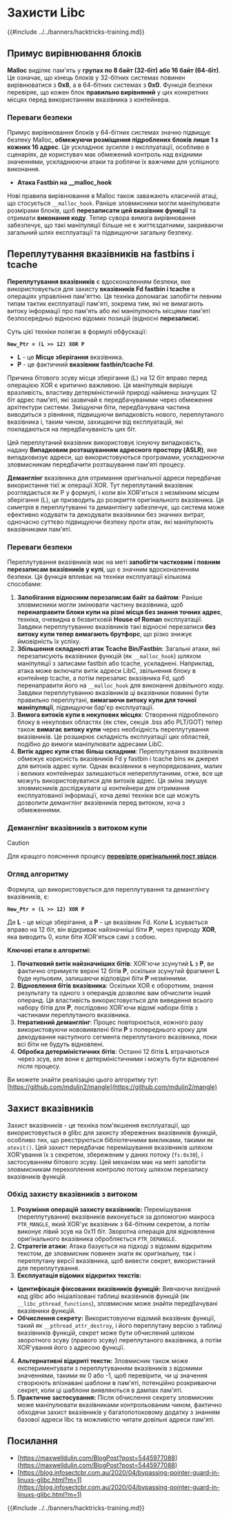 # Захисти Libc

{{#include ../../banners/hacktricks-training.md}}

## Примус вирівнювання блоків

**Malloc** виділяє пам'ять у **групах по 8 байт (32-біт) або 16 байт (64-біт)**. Це означає, що кінець блоків у 32-бітних системах повинен вирівнюватися з **0x8**, а в 64-бітних системах з **0x0**. Функція безпеки перевіряє, що кожен блок **правильно вирівняний** у цих конкретних місцях перед використанням вказівника з контейнера.

### Переваги безпеки

Примус вирівнювання блоків у 64-бітних системах значно підвищує безпеку Malloc, **обмежуючи розміщення підроблених блоків лише 1 з кожних 16 адрес**. Це ускладнює зусилля з експлуатації, особливо в сценаріях, де користувач має обмежений контроль над вхідними значеннями, ускладнюючи атаки та роблячи їх важчими для успішного виконання.

- **Атака Fastbin на \_\_malloc_hook**

Нові правила вирівнювання в Malloc також заважають класичній атаці, що стосується `__malloc_hook`. Раніше зловмисники могли маніпулювати розмірами блоків, щоб **перезаписати цей вказівник функції** та отримати **виконання коду**. Тепер сувора вимога вирівнювання забезпечує, що такі маніпуляції більше не є життєздатними, закриваючи загальний шлях експлуатації та підвищуючи загальну безпеку.

## Переплутування вказівників на fastbins і tcache

**Переплутування вказівників** є вдосконаленням безпеки, яке використовується для захисту **вказівників Fd fastbin і tcache** в операціях управління пам'яттю. Ця техніка допомагає запобігти певним типам тактик експлуатації пам'яті, зокрема тим, які не вимагають витоку інформації про пам'ять або які маніпулюють місцями пам'яті безпосередньо відносно відомих позицій (відносні **перезаписи**).

Суть цієї техніки полягає в формулі обфускації:

**`New_Ptr = (L >> 12) XOR P`**

- **L** - це **Місце зберігання** вказівника.
- **P** - це фактичний **вказівник fastbin/tcache Fd**.

Причина бітового зсуву місця зберігання (L) на 12 біт вправо перед операцією XOR є критично важливою. Ця маніпуляція вирішує вразливість, властиву детерміністичній природі найменш значущих 12 біт адрес пам'яті, які зазвичай є передбачуваними через обмеження архітектури системи. Зміщуючи біти, передбачувана частина виводиться з рівняння, підвищуючи випадковість нового, переплутаного вказівника і, таким чином, захищаючи від експлуатацій, які покладаються на передбачуваність цих біт.

Цей переплутаний вказівник використовує існуючу випадковість, надану **Випадковим розташуванням адресного простору (ASLR)**, яке випадковизує адреси, що використовуються програмами, ускладнюючи зловмисникам передбачити розташування пам'яті процесу.

**Деманглінг** вказівника для отримання оригінальної адреси передбачає використання тієї ж операції XOR. Тут переплутаний вказівник розглядається як P у формулі, і коли він XOR'иться з незмінним місцем зберігання (L), це призводить до розкриття оригінального вказівника. Ця симетрія в переплутуванні та деманглінгу забезпечує, що система може ефективно кодувати та декодувати вказівники без значних витрат, одночасно суттєво підвищуючи безпеку проти атак, які маніпулюють вказівниками пам'яті.

### Переваги безпеки

Переплутування вказівників має на меті **запобігти частковим і повним перезаписам вказівників у купі**, що є значним вдосконаленням безпеки. Ця функція впливає на техніки експлуатації кількома способами:

1. **Запобігання відносним перезаписам байт за байтом**: Раніше зловмисники могли змінювати частину вказівника, щоб **перенаправити блоки купи на різні місця без знання точних адрес**, техніка, очевидна в безвитковій **House of Roman** експлуатації. Завдяки переплутуванню вказівників такі відносні перезаписи **без витоку купи тепер вимагають брутфорс**, що різко знижує ймовірність їх успіху.
2. **Збільшення складності атак Tcache Bin/Fastbin**: Загальні атаки, які перезаписують вказівники функцій (як `__malloc_hook`) шляхом маніпуляції з записами fastbin або tcache, ускладнені. Наприклад, атака може включати витік адреси LibC, звільнення блоку в контейнер tcache, а потім перезапис вказівника Fd, щоб перенаправити його на `__malloc_hook` для виконання довільного коду. Завдяки переплутуванню вказівників ці вказівники повинні бути правильно переплутані, **вимагаючи витоку купи для точної маніпуляції**, підвищуючи бар'єр експлуатації.
3. **Вимога витоків купи в некупових місцях**: Створення підробленого блоку в некупових областях (як стек, секція .bss або PLT/GOT) тепер також **вимагає витоку купи** через необхідність переплутування вказівників. Це розширює складність експлуатації цих областей, подібно до вимоги маніпулювати адресами LibC.
4. **Витік адрес купи стає більш складним**: Переплутування вказівників обмежує корисність вказівників Fd у fastbin і tcache bins як джерел для витоків адрес купи. Однак вказівники в неупорядкованих, малих і великих контейнерах залишаються непереплутаними, отже, все ще можуть використовуватися для витоків адрес. Ця зміна змушує зловмисників досліджувати ці контейнери для отримання експлуатованої інформації, хоча деякі техніки все ще можуть дозволити деманглінг вказівників перед витоком, хоча з обмеженнями.

### **Деманглінг вказівників з витоком купи**

> [!CAUTION]
> Для кращого пояснення процесу [**перевірте оригінальний пост звідси**](https://maxwelldulin.com/BlogPost?post=5445977088).

### Огляд алгоритму

Формула, що використовується для переплутування та деманглінгу вказівників, є:&#x20;

**`New_Ptr = (L >> 12) XOR P`**

Де **L** - це місце зберігання, а **P** - це вказівник Fd. Коли **L** зсувається вправо на 12 біт, він відкриває найзначніші біти **P**, через природу **XOR**, яка виводить 0, коли біти XOR'яться самі з собою.

**Ключові етапи в алгоритмі:**

1. **Початковий витік найзначніших бітів**: XOR'ючи зсунутий **L** з **P**, ви фактично отримуєте верхні 12 бітів **P**, оскільки зсунутий фрагмент **L** буде нульовим, залишаючи відповідні біти **P** незмінними.
2. **Відновлення бітів вказівника**: Оскільки XOR є оборотним, знання результату та одного з операндів дозволяє вам обчислити інший операнд. Ця властивість використовується для виведення всього набору бітів для **P**, послідовно XOR'ючи відомі набори бітів з частинами переплутаного вказівника.
3. **Ітеративний деманглінг**: Процес повторюється, кожного разу використовуючи нововиявлені біти **P** з попереднього кроку для декодування наступного сегмента переплутаного вказівника, поки всі біти не будуть відновлені.
4. **Обробка детерміністичних бітів**: Останні 12 бітів **L** втрачаються через зсув, але вони є детерміністичними і можуть бути відновлені після процесу.

Ви можете знайти реалізацію цього алгоритму тут: [https://github.com/mdulin2/mangle](https://github.com/mdulin2/mangle)

## Захист вказівників

Захист вказівників - це техніка пом'якшення експлуатації, що використовується в glibc для захисту збережених вказівників функцій, особливо тих, що реєструються бібліотечними викликами, такими як `atexit()`. Цей захист передбачає перемішування вказівників шляхом XOR'ування їх з секретом, збереженим у даних потоку (`fs:0x30`), і застосуванням бітового зсуву. Цей механізм має на меті запобігти зловмисникам перехоплення контролю потоку шляхом перезапису вказівників функцій.

### **Обхід захисту вказівників з витоком**

1. **Розуміння операцій захисту вказівників:** Перемішування (переплутування) вказівників виконується за допомогою макроса `PTR_MANGLE`, який XOR'ує вказівник з 64-бітним секретом, а потім виконує лівий зсув на 0x11 біт. Зворотна операція для відновлення оригінального вказівника обробляється `PTR_DEMANGLE`.
2. **Стратегія атаки:** Атака базується на підході з відомим відкритим текстом, де зловмисник повинен знати як оригінальну, так і переплутану версії вказівника, щоб вивести секрет, використаний для переплутування.
3. **Експлуатація відомих відкритих текстів:**
- **Ідентифікація фіксованих вказівників функцій:** Вивчаючи вихідний код glibc або ініціалізовані таблиці вказівників функцій (як `__libc_pthread_functions`), зловмисник може знайти передбачувані вказівники функцій.
- **Обчислення секрету:** Використовуючи відомий вказівник функції, такий як `__pthread_attr_destroy`, і його переплутану версію з таблиці вказівників функцій, секрет може бути обчислений шляхом зворотного зсуву (правого зсуву) переплутаного вказівника, а потім XOR'ування його з адресою функції.
4. **Альтернативні відкриті тексти:** Зловмисник також може експериментувати з переплутуванням вказівників з відомими значеннями, такими як 0 або -1, щоб перевірити, чи ці значення створюють впізнавані шаблони в пам'яті, потенційно розкриваючи секрет, коли ці шаблони виявляються в дампах пам'яті.
5. **Практичне застосування:** Після обчислення секрету зловмисник може маніпулювати вказівниками контрольованим чином, фактично обходячи захист вказівників у багатопотоковому додатку з знанням базової адреси libc та можливістю читати довільні адреси пам'яті.

## Посилання

- [https://maxwelldulin.com/BlogPost?post=5445977088](https://maxwelldulin.com/BlogPost?post=5445977088)
- [https://blog.infosectcbr.com.au/2020/04/bypassing-pointer-guard-in-linuxs-glibc.html?m=1](https://blog.infosectcbr.com.au/2020/04/bypassing-pointer-guard-in-linuxs-glibc.html?m=1)

{{#include ../../banners/hacktricks-training.md}}
